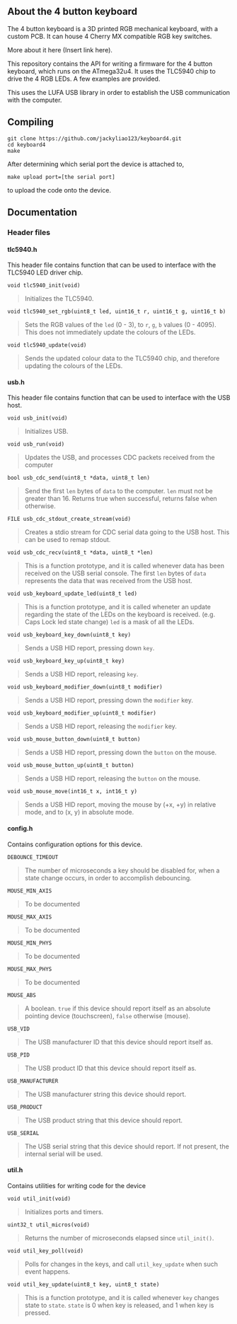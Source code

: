 ## About the 4 button keyboard

The 4 button keyboard is a 3D printed RGB mechanical keyboard, with a custom PCB. It can house 4 Cherry MX compatible RGB key switches.

More about it here (Insert link here).

This repository contains the API for writing a firmware for the 4 button keyboard, which runs on the ATmega32u4. It uses the TLC5940 chip to drive the 4 RGB LEDs. A few examples are provided.

This uses the LUFA USB library in order to establish the USB communication with the computer.

## Compiling

```
git clone https://github.com/jackyliao123/keyboard4.git
cd keyboard4
make
```

After determining which serial port the device is attached to, 

```
make upload port=[the serial port]
```

to upload the code onto the device.

## Documentation

### Header files

#### tlc5940.h
This header file contains function that can be used to interface with the TLC5940 LED driver chip.

`void tlc5940_init(void)`

> Initializes the TLC5940.

`void tlc5940_set_rgb(uint8_t led, uint16_t r, uint16_t g, uint16_t b)`

> Sets the RGB values of the `led` (0 - 3), to `r`, `g`, `b` values (0 - 4095). This does not immediately update the colours of the LEDs.

`void tlc5940_update(void)`

> Sends the updated colour data to the TLC5940 chip, and therefore updating the colours of the LEDs.


#### usb.h
This header file contains function that can be used to interface with the USB host.

`void usb_init(void)`

> Initializes USB.

`void usb_run(void)`

> Updates the USB, and processes CDC packets received from the computer

`bool usb_cdc_send(uint8_t *data, uint8_t len)`

> Send the first `len` bytes of `data` to the computer. `len` must not be greater than 16.
> Returns true when successful, returns false when otherwise.

`FILE usb_cdc_stdout_create_stream(void)`

> Creates a stdio stream for CDC serial data going to the USB host. This can be used to remap stdout.

`void usb_cdc_recv(uint8_t *data, uint8_t *len)`

> This is a function prototype, and it is called whenever data has been received on the USB serial console.
> The first `len` bytes of `data` represents the data that was received from the USB host.

`void usb_keyboard_update_led(uint8_t led)`

> This is a function prototype, and it is called wheneter an update regarding the state of the LEDs on the keyboard is received. (e.g. Caps Lock led state change)
> `led` is a mask of all the LEDs.

`void usb_keyboard_key_down(uint8_t key)`

> Sends a USB HID report, pressing down `key`.

`void usb_keyboard_key_up(uint8_t key)`

> Sends a USB HID report, releasing `key`.

`void usb_keyboard_modifier_down(uint8_t modifier)`

> Sends a USB HID report, pressing down the `modifier` key.

`void usb_keyboard_modifier_up(uint8_t modifier)`

> Sends a USB HID report, releasing the `modifier` key.

`void usb_mouse_button_down(uint8_t button)`

> Sends a USB HID report, pressing down the `button` on the mouse.

`void usb_mouse_button_up(uint8_t button)`

> Sends a USB HID report, releasing the `button` on the mouse.

`void usb_mouse_move(int16_t x, int16_t y)`

> Sends a USB HID report, moving the mouse by (+x, +y) in relative mode, and to (x, y) in absolute mode.

#### config.h

Contains configuration options for this device.

`DEBOUNCE_TIMEOUT`

> The number of microseconds a key should be disabled for, when a state change occurs, in order to accomplish debouncing.

`MOUSE_MIN_AXIS`

> To be documented

`MOUSE_MAX_AXIS`

> To be documented

`MOUSE_MIN_PHYS`

> To be documented

`MOUSE_MAX_PHYS`

> To be documented

`MOUSE_ABS`

> A boolean. `true` if this device should report itself as an absolute pointing device (touchscreen), `false` otherwise (mouse).

`USB_VID`

> The USB manufacturer ID that this device should report itself as.

`USB_PID`

> The USB product ID that this device should report itself as.

`USB_MANUFACTURER`

> The USB manufacturer string this device should report.

`USB_PRODUCT`

> The USB product string that this device should report.

`USB_SERIAL`

> The USB serial string that this device should report. If not present, the internal serial will be used.

#### util.h

Contains utilities for writing code for the device

`void util_init(void)`

> Initializes ports and timers.

`uint32_t util_micros(void)`

> Returns the number of microseconds elapsed since `util_init()`.

`void util_key_poll(void)`

> Polls for changes in the keys, and call `util_key_update` when such event happens.

`void util_key_update(uint8_t key, uint8_t state)`

> This is a function prototype, and it is called whenever `key` changes state to `state`.
> `state` is 0 when key is released, and 1 when key is pressed.
